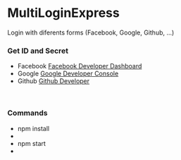 # MultiLoginExpress
Login with  diferents forms (Facebook, Google, Github, ...)
<br>
<h3>Get ID and Secret</h3>
<ul>
<li>Facebook <a href="https://developers.facebook.com/apps/" target="_blank">Facebook Developer Dashboard</a></li>
<li>Google <a href="https://console.developers.google.com" target="_blank">Google Developer Console</a></li>
<li>Github <a href="https://developer.github.com/" target="_blank">Github Developer</a></li>
</ul>
<br>
<h3>Commands</h3>
<ul>
<li>npm install<li>
<li>npm start<li>
</ul>
